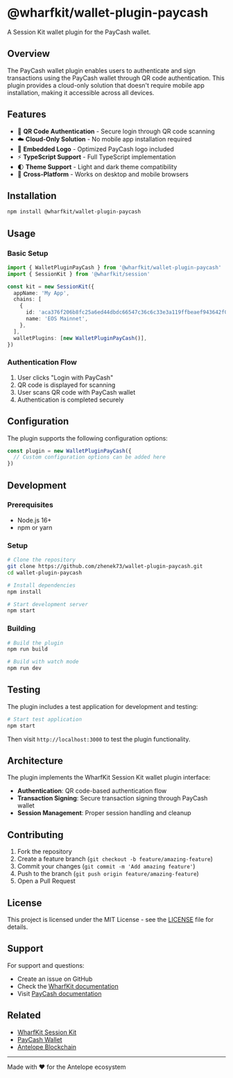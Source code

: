 # @wharfkit/wallet-plugin-paycash

A Session Kit wallet plugin for the PayCash wallet.

## Overview

The PayCash wallet plugin enables users to authenticate and sign transactions using the PayCash wallet through QR code authentication. This plugin provides a cloud-only solution that doesn't require mobile app installation, making it accessible across all devices.

## Features

- 🔐 **QR Code Authentication** - Secure login through QR code scanning
- ☁️ **Cloud-Only Solution** - No mobile app installation required
- 🎨 **Embedded Logo** - Optimized PayCash logo included
- ⚡ **TypeScript Support** - Full TypeScript implementation
- 🌓 **Theme Support** - Light and dark theme compatibility
- 📱 **Cross-Platform** - Works on desktop and mobile browsers

## Installation

```bash
npm install @wharfkit/wallet-plugin-paycash
```

## Usage

### Basic Setup

```typescript
import { WalletPluginPayCash } from '@wharfkit/wallet-plugin-paycash'
import { SessionKit } from '@wharfkit/session'

const kit = new SessionKit({
  appName: 'My App',
  chains: [
    {
      id: 'aca376f206b8fc25a6ed44dbdc66547c36c6c33e3a119ffbeaef943642f0e906',
      name: 'EOS Mainnet',
    },
  ],
  walletPlugins: [new WalletPluginPayCash()],
})
```

### Authentication Flow

1. User clicks "Login with PayCash"
2. QR code is displayed for scanning
3. User scans QR code with PayCash wallet
4. Authentication is completed securely

## Configuration

The plugin supports the following configuration options:

```typescript
const plugin = new WalletPluginPayCash({
  // Custom configuration options can be added here
})
```

## Development

### Prerequisites

- Node.js 16+
- npm or yarn

### Setup

```bash
# Clone the repository
git clone https://github.com/zhenek73/wallet-plugin-paycash.git
cd wallet-plugin-paycash

# Install dependencies
npm install

# Start development server
npm start
```

### Building

```bash
# Build the plugin
npm run build

# Build with watch mode
npm run dev
```

## Testing

The plugin includes a test application for development and testing:

```bash
# Start test application
npm start
```

Then visit `http://localhost:3000` to test the plugin functionality.

## Architecture

The plugin implements the WharfKit Session Kit wallet plugin interface:

- **Authentication**: QR code-based authentication flow
- **Transaction Signing**: Secure transaction signing through PayCash wallet
- **Session Management**: Proper session handling and cleanup

## Contributing

1. Fork the repository
2. Create a feature branch (`git checkout -b feature/amazing-feature`)
3. Commit your changes (`git commit -m 'Add amazing feature'`)
4. Push to the branch (`git push origin feature/amazing-feature`)
5. Open a Pull Request

## License

This project is licensed under the MIT License - see the [LICENSE](LICENSE) file for details.

## Support

For support and questions:

- Create an issue on GitHub
- Check the [WharfKit documentation](https://wharfkit.com)
- Visit [PayCash documentation](https://pc4.store)

## Related

- [WharfKit Session Kit](https://github.com/wharfkit/session)
- [PayCash Wallet](https://pc4.store)
- [Antelope Blockchain](https://antelope.io)

---

Made with ❤️ for the Antelope ecosystem
